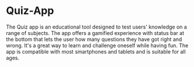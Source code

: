 # Quiz-App
The Quiz app is an educational tool designed to test users' knowledge on a range of subjects. The app offers a gamified experience with status bar at the bottom that lets the user how many questions they have got right and wrong. It's a great way to learn and challenge oneself while having fun. The app is compatible with most smartphones and tablets and is suitable for all ages.
